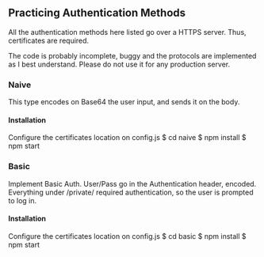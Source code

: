 ## Practicing Authentication Methods

All the authentication methods here listed go over a HTTPS server. Thus, certificates are required.

The code is probably incomplete, buggy and the protocols are implemented as I best understand. Please do not use it for any production server.

### Naive
This type encodes on Base64 the user input, and sends it on the body. 

#### Installation
Configure the certificates location on config.js
$ cd naive
$ npm install
$ npm start

### Basic
Implement Basic Auth. 
User/Pass go in the Authentication header, encoded.
Everything under /private/ required authentication, so the user is prompted to log in.

#### Installation
Configure the certificates location on config.js
$ cd basic
$ npm install
$ npm start
